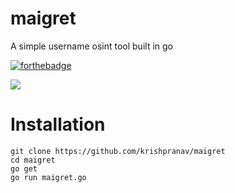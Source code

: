 # maigret
A simple username osint tool built in go

[![forthebadge](https://forthebadge.com/images/badges/made-with-go.svg)](https://forthebadge.com)

<img src="https://github.com/krishpranav/maigret/blob/master/images/maigret.png"></img>

# Installation
```
git clone https://github.com/krishpranav/maigret
cd maigret
go get
go run maigret.go
```
